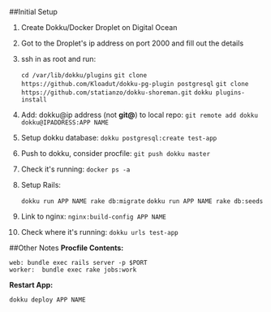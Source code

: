 ##Initial Setup

1. Create Dokku/Docker Droplet on Digital Ocean
2. Got to the Droplet's ip address on port 2000 and fill out the details
3. ssh in as root and run:

    `cd /var/lib/dokku/plugins`
	`git clone https://github.com/Kloadut/dokku-pg-plugin postgresql`
    `git clone https://github.com/statianzo/dokku-shoreman.git`
	`dokku plugins-install`
	
4. Add: dokku@ip address (not **git@**) to local repo:
	`git remote add dokku dokku@IPADDRESS:APP NAME`
5. Setup dokku database:
    `dokku postgresql:create test-app`
6. Push to dokku, consider procfile:
    `git push dokku master`

7. Check it's running:
	`docker ps -a`
8. Setup Rails:

	`dokku run APP NAME rake db:migrate`
	`dokku run APP NAME rake db:seeds`

9. Link to nginx:
	`nginx:build-config APP NAME`
10. Check where it's running:
	`dokku urls test-app`

##Other Notes
**Procfile Contents:**

	web: bundle exec rails server -p $PORT
	worker:  bundle exec rake jobs:work

**Restart App:**

	dokku deploy APP NAME
